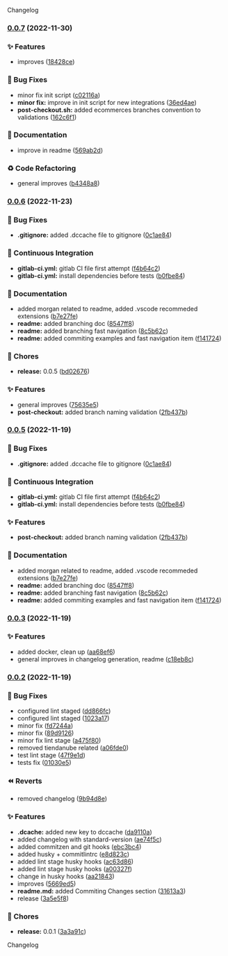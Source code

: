 Changelog
### [0.0.7](https://gitlab.com/conexa-projects/boilerplate-backend/compare/v0.0.6...v0.0.7) (2022-11-30)


### ✨ Features

* improves ([18428ce](https://gitlab.com/conexa-projects/boilerplate-backend/commit/18428ce55ee17d7594ee69a6171843272c8e5f27))


### 🐛 Bug Fixes

* minor fix init script ([c02116a](https://gitlab.com/conexa-projects/boilerplate-backend/commit/c02116a234598aedc864e72839d5c1ae91220b8e))
* **minor fix:** improve in init script for new integrations ([36ed4ae](https://gitlab.com/conexa-projects/boilerplate-backend/commit/36ed4aed823692ba62f2a072189b5d9b2e9042c1))
* **post-checkout.sh:** added ecommerces branches convention to validations ([162c6f1](https://gitlab.com/conexa-projects/boilerplate-backend/commit/162c6f163e1bdeca6b6ab9d6a6e54f8de540b796))


### 📝 Documentation

* improve in readme ([569ab2d](https://gitlab.com/conexa-projects/boilerplate-backend/commit/569ab2d7325dc8b6402a4b65912c7576b4698c5f))


### ♻️ Code Refactoring

* general improves ([b4348a8](https://gitlab.com/conexa-projects/boilerplate-backend/commit/b4348a8c1783ed956f421f0c1ef2c1c53b2af3a4))

### [0.0.6](https://gitlab.com/conexa-projects/base-repo-ts/compare/v0.0.3...v0.0.6) (2022-11-23)


### 🐛 Bug Fixes

* **.gitignore:** added .dccache file to gitignore ([0c1ae84](https://gitlab.com/conexa-projects/base-repo-ts/commit/0c1ae847695cda5b3b456878c7bd89ae82da287d))


### 🔧 Continuous Integration

* **gitlab-ci.yml:** gitlab CI file first attempt ([f4b64c2](https://gitlab.com/conexa-projects/base-repo-ts/commit/f4b64c2e9066188962f8679699ee2f5fc3f82c59))
* **gitlab-ci.yml:** install dependencies before tests ([b0fbe84](https://gitlab.com/conexa-projects/base-repo-ts/commit/b0fbe8439c07157ff1f2f56e394bde846be513ff))


### 📝 Documentation

* added morgan related to readme, added .vscode recommeded extensions ([b7e27fe](https://gitlab.com/conexa-projects/base-repo-ts/commit/b7e27fea95c3778db5da0b8153d06e96d05c6fe0))
* **readme:** added branching doc ([8547ff8](https://gitlab.com/conexa-projects/base-repo-ts/commit/8547ff8b595649de3f2d7eefc78a3d1e30105599))
* **readme:** added branching fast navigation ([8c5b62c](https://gitlab.com/conexa-projects/base-repo-ts/commit/8c5b62cbc3f24c322e47c6419e1ddde1cf0ef70f))
* **readme:** added commiting examples and fast navigation item ([f141724](https://gitlab.com/conexa-projects/base-repo-ts/commit/f1417245acb74de1b87dd7fdd86e280b6cef54ae))


### 🚚 Chores

* **release:** 0.0.5 ([bd02676](https://gitlab.com/conexa-projects/base-repo-ts/commit/bd026763fd864dd08ec08702d2b799b008fcbc80))


### ✨ Features

* general improves ([75635e5](https://gitlab.com/conexa-projects/base-repo-ts/commit/75635e51872651989db16d225b2dc2636f21d7f8))
* **post-checkout:** added branch naming validation ([2fb437b](https://gitlab.com/conexa-projects/base-repo-ts/commit/2fb437bf69813f6783bdc2be2ccc2a9dc01a43b3))

### [0.0.5](https://gitlab.com/conexa-projects/base-repo-ts/compare/v0.0.3...v0.0.5) (2022-11-19)


### 🐛 Bug Fixes

* **.gitignore:** added .dccache file to gitignore ([0c1ae84](https://gitlab.com/conexa-projects/base-repo-ts/commit/0c1ae847695cda5b3b456878c7bd89ae82da287d))


### 🔧 Continuous Integration

* **gitlab-ci.yml:** gitlab CI file first attempt ([f4b64c2](https://gitlab.com/conexa-projects/base-repo-ts/commit/f4b64c2e9066188962f8679699ee2f5fc3f82c59))
* **gitlab-ci.yml:** install dependencies before tests ([b0fbe84](https://gitlab.com/conexa-projects/base-repo-ts/commit/b0fbe8439c07157ff1f2f56e394bde846be513ff))


### ✨ Features

* **post-checkout:** added branch naming validation ([2fb437b](https://gitlab.com/conexa-projects/base-repo-ts/commit/2fb437bf69813f6783bdc2be2ccc2a9dc01a43b3))


### 📝 Documentation

* added morgan related to readme, added .vscode recommeded extensions ([b7e27fe](https://gitlab.com/conexa-projects/base-repo-ts/commit/b7e27fea95c3778db5da0b8153d06e96d05c6fe0))
* **readme:** added branching doc ([8547ff8](https://gitlab.com/conexa-projects/base-repo-ts/commit/8547ff8b595649de3f2d7eefc78a3d1e30105599))
* **readme:** added branching fast navigation ([8c5b62c](https://gitlab.com/conexa-projects/base-repo-ts/commit/8c5b62cbc3f24c322e47c6419e1ddde1cf0ef70f))
* **readme:** added commiting examples and fast navigation item ([f141724](https://gitlab.com/conexa-projects/base-repo-ts/commit/f1417245acb74de1b87dd7fdd86e280b6cef54ae))

### [0.0.3](https://gitlab.com/conexa-projects/base-repo-ts/compare/v0.0.2...v0.0.3) (2022-11-19)


### ✨ Features

* added docker, clean up ([aa68ef6](https://gitlab.com/conexa-projects/base-repo-ts/commit/aa68ef693c40ad552683635aa42b43b523723708))
* general improves in changelog generation, readme ([c18eb8c](https://gitlab.com/conexa-projects/base-repo-ts/commit/c18eb8c0c321856df0563fcde616e239e1636d29))

### [0.0.2](https://gitlab.com/conexa-projects/base-repo-ts/compare/v0.0.1...v0.0.2) (2022-11-19)


### 🐛 Bug Fixes

* configured lint staged ([dd866fc](https://gitlab.com/conexa-projects/base-repo-ts/commit/dd866fc969c95220522a92d1fe675522a6cebbb6))
* configured lint staged ([1023a17](https://gitlab.com/conexa-projects/base-repo-ts/commit/1023a17b56a3a1e2935424f9552bef4742b4bf72))
* minor fix ([fd7244a](https://gitlab.com/conexa-projects/base-repo-ts/commit/fd7244a39c86a0bcb86d846cc484dc8c988fecad))
* minor fix ([89d9126](https://gitlab.com/conexa-projects/base-repo-ts/commit/89d912640ec662496dd2ac7eabfed8ae8ff7ec9f))
* minor fix lint stage ([a475f80](https://gitlab.com/conexa-projects/base-repo-ts/commit/a475f8024afee26b29414ad5c0e0e53859da688a))
* removed tiendanube related ([a06fde0](https://gitlab.com/conexa-projects/base-repo-ts/commit/a06fde0bb99a3b7cc52d9ce634de879d5c54f9be))
* test lint stage ([47f9e1d](https://gitlab.com/conexa-projects/base-repo-ts/commit/47f9e1dee0a474a85b6d1c0f1bc04e04300df133))
* tests fix ([01030e5](https://gitlab.com/conexa-projects/base-repo-ts/commit/01030e5131148c08415e558509f89316ff53d00c))


### ⏪ Reverts

* removed changelog ([9b94d8e](https://gitlab.com/conexa-projects/base-repo-ts/commit/9b94d8e76521258c034a26ca871b07940544939a))


### ✨ Features

* **.dcache:** added new key to dccache ([da9110a](https://gitlab.com/conexa-projects/base-repo-ts/commit/da9110ad39b325f56069e416df67bbd5110ce540))
* added changelog with standard-version ([ae74f5c](https://gitlab.com/conexa-projects/base-repo-ts/commit/ae74f5c7d7d4ab0fbce50787fedafc27fb629e04))
* added commitzen and git hooks ([ebc3bc4](https://gitlab.com/conexa-projects/base-repo-ts/commit/ebc3bc4bbf57370e741ca84c4ab6194623cd2541))
* added husky + commitlintrc ([e8d823c](https://gitlab.com/conexa-projects/base-repo-ts/commit/e8d823c3ab7dd268bf83293ed0066977cd3cf9ed))
* added lint stage husky hooks ([ac63d86](https://gitlab.com/conexa-projects/base-repo-ts/commit/ac63d868e913d4b06048a42a288fbdf7fe42abc3))
* added lint stage husky hooks ([a00327f](https://gitlab.com/conexa-projects/base-repo-ts/commit/a00327f975f38bad607c56a35c9d2476b360eab5))
* change in husky hooks ([aa21843](https://gitlab.com/conexa-projects/base-repo-ts/commit/aa21843c53052516736c05e02b347ffa2b557a55))
* improves ([5669ed5](https://gitlab.com/conexa-projects/base-repo-ts/commit/5669ed54499ec57c4f5eac4be57f5bbac44336c8))
* **readme.md:** added Commiting Changes section ([31613a3](https://gitlab.com/conexa-projects/base-repo-ts/commit/31613a3129a22fd71797e3517bd675d9912af695))
* release ([3a5e5f8](https://gitlab.com/conexa-projects/base-repo-ts/commit/3a5e5f881b264a0b48c3ceb826c8dd9493f156ee))


### 🚚 Chores

* **release:** 0.0.1 ([3a3a91c](https://gitlab.com/conexa-projects/base-repo-ts/commit/3a3a91c815ade7ab1150ac7a036c054e9fade46f))

Changelog
